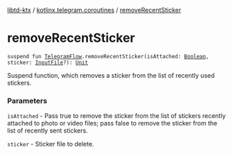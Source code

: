 [libtd-ktx](../index.md) / [kotlinx.telegram.coroutines](index.md) / [removeRecentSticker](./remove-recent-sticker.md)

# removeRecentSticker

`suspend fun `[`TelegramFlow`](../kotlinx.telegram.core/-telegram-flow/index.md)`.removeRecentSticker(isAttached: `[`Boolean`](https://kotlinlang.org/api/latest/jvm/stdlib/kotlin/-boolean/index.html)`, sticker: `[`InputFile`](https://tdlibx.github.io/td/docs/org/drinkless/td/libcore/telegram/TdApi/InputFile.html)`?): `[`Unit`](https://kotlinlang.org/api/latest/jvm/stdlib/kotlin/-unit/index.html)

Suspend function, which removes a sticker from the list of recently used stickers.

### Parameters

`isAttached` - Pass true to remove the sticker from the list of stickers recently attached to
photo or video files; pass false to remove the sticker from the list of recently sent stickers.

`sticker` - Sticker file to delete.